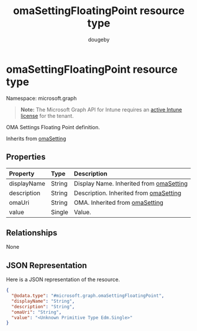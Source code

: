 ﻿---
title: "omaSettingFloatingPoint resource type"
description: "OMA Settings Floating Point definition."
author: "dougeby"
localization_priority: Normal
ms.prod: "intune"
doc_type: resourcePageType
---

# omaSettingFloatingPoint resource type

Namespace: microsoft.graph

> **Note:** The Microsoft Graph API for Intune requires an [active Intune license](https://go.microsoft.com/fwlink/?linkid=839381) for the tenant.

OMA Settings Floating Point definition.

Inherits from [omaSetting](../resources/intune-deviceconfig-omasetting.md)

## Properties

| Property    | Type   | Description                                                                               |
| :---------- | :----- | :---------------------------------------------------------------------------------------- |
| displayName | String | Display Name. Inherited from [omaSetting](../resources/intune-deviceconfig-omasetting.md) |
| description | String | Description. Inherited from [omaSetting](../resources/intune-deviceconfig-omasetting.md)  |
| omaUri      | String | OMA. Inherited from [omaSetting](../resources/intune-deviceconfig-omasetting.md)          |
| value       | Single | Value.                                                                                    |

## Relationships

None

## JSON Representation

Here is a JSON representation of the resource.

<!-- {
  "blockType": "resource",
  "@odata.type": "microsoft.graph.omaSettingFloatingPoint"
}
-->

```json
{
  "@odata.type": "#microsoft.graph.omaSettingFloatingPoint",
  "displayName": "String",
  "description": "String",
  "omaUri": "String",
  "value": "<Unknown Primitive Type Edm.Single>"
}
```
